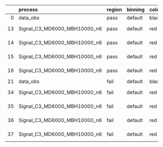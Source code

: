 |    | process                      | region   | binning   | color   | process_type   |   scale | variation   | source_filename                                                       | source_histname    | alias                        | title     |   combine_idx |     lnN |   shapes | syst_type   | direction   | variation_alias   |
|---:|:-----------------------------|:---------|:----------|:--------|:---------------|--------:|:------------|:----------------------------------------------------------------------|:-------------------|:-----------------------------|:----------|--------------:|--------:|---------:|:------------|:------------|:------------------|
|  0 | data_obs                     | pass     | default   | black   | DATA           |       1 | nominal     | ./histograms_for_2DAlphabet_v18//BH_Data.root                         | hpass              | Data                         | Data      |           nan | nan     |      nan | nan         | nan         | nan               |
| 13 | Signal_C3_MD6000_MBH10000_n6 | pass     | default   | red     | SIGNAL         |       1 | lumi        | ./histograms_for_2DAlphabet_v18//BH_Signal_C3_MD6000_MBH10000_n6.root | hpass              | Signal_C3_MD6000_MBH10000_n6 | BH signal |           nan |   1.016 |      nan | lnN         | nan         | nan               |
| 14 | Signal_C3_MD6000_MBH10000_n6 | pass     | default   | red     | SIGNAL         |       1 | SVM         | ./histograms_for_2DAlphabet_v18//BH_Signal_C3_MD6000_MBH10000_n6.root | hpass_SVMsyst_up   | Signal_C3_MD6000_MBH10000_n6 | BH signal |           nan | nan     |        1 | shapes      | Up          | SVMsyst           |
| 15 | Signal_C3_MD6000_MBH10000_n6 | pass     | default   | red     | SIGNAL         |       1 | SVM         | ./histograms_for_2DAlphabet_v18//BH_Signal_C3_MD6000_MBH10000_n6.root | hpass_SVMsyst_down | Signal_C3_MD6000_MBH10000_n6 | BH signal |           nan | nan     |        1 | shapes      | Down        | SVMsyst           |
| 16 | Signal_C3_MD6000_MBH10000_n6 | pass     | default   | red     | SIGNAL         |       1 | nominal     | ./histograms_for_2DAlphabet_v18//BH_Signal_C3_MD6000_MBH10000_n6.root | hpass              | Signal_C3_MD6000_MBH10000_n6 | BH signal |           nan | nan     |      nan | nan         | nan         | nan               |
| 21 | data_obs                     | fail     | default   | black   | DATA           |       1 | nominal     | ./histograms_for_2DAlphabet_v18//BH_Data.root                         | hfail              | Data                         | Data      |           nan | nan     |      nan | nan         | nan         | nan               |
| 34 | Signal_C3_MD6000_MBH10000_n6 | fail     | default   | red     | SIGNAL         |       1 | lumi        | ./histograms_for_2DAlphabet_v18//BH_Signal_C3_MD6000_MBH10000_n6.root | hfail              | Signal_C3_MD6000_MBH10000_n6 | BH signal |           nan |   1.016 |      nan | lnN         | nan         | nan               |
| 35 | Signal_C3_MD6000_MBH10000_n6 | fail     | default   | red     | SIGNAL         |       1 | SVM         | ./histograms_for_2DAlphabet_v18//BH_Signal_C3_MD6000_MBH10000_n6.root | hfail_SVMsyst_up   | Signal_C3_MD6000_MBH10000_n6 | BH signal |           nan | nan     |        1 | shapes      | Up          | SVMsyst           |
| 36 | Signal_C3_MD6000_MBH10000_n6 | fail     | default   | red     | SIGNAL         |       1 | SVM         | ./histograms_for_2DAlphabet_v18//BH_Signal_C3_MD6000_MBH10000_n6.root | hfail_SVMsyst_down | Signal_C3_MD6000_MBH10000_n6 | BH signal |           nan | nan     |        1 | shapes      | Down        | SVMsyst           |
| 37 | Signal_C3_MD6000_MBH10000_n6 | fail     | default   | red     | SIGNAL         |       1 | nominal     | ./histograms_for_2DAlphabet_v18//BH_Signal_C3_MD6000_MBH10000_n6.root | hfail              | Signal_C3_MD6000_MBH10000_n6 | BH signal |           nan | nan     |      nan | nan         | nan         | nan               |